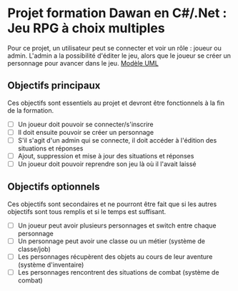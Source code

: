 # Projet formation Dawan en C#/.Net : Jeu RPG à choix multiples
Pour ce projet, un utilisateur peut se connecter et voir un rôle : joueur ou admin. L'admin a la possibilité d'éditer le jeu, alors que le joueur se créer un personnage pour avancer dans le jeu.
[Modèle UML](https://drive.google.com/file/d/10OUnHmkcJzL3Hqvg7EST6voLvKtWhuiE/view?usp=sharing)

## Objectifs principaux
Ces objectifs sont essentiels au projet et devront être fonctionnels à la fin de la formation.
- [ ] Un joueur doit pouvoir se connecter/s'inscrire
- [ ] Il doit ensuite pouvoir se créer un personnage
- [ ] S'il s'agit d'un admin qui se connecte, il doit accéder à l'édition des situations et réponses
- [ ] Ajout, suppression et mise à jour des situations et réponses
- [ ] Un joueur doit pouvoir reprendre son jeu là où il l'avait laissé

## Objectifs optionnels
Ces objectifs sont secondaires et ne pourront être fait que si les autres objectifs sont tous remplis et si le temps est suffisant.
- [ ] Un joueur peut avoir plusieurs personnages et switch entre chaque personnage
- [ ] Un personnage peut avoir une classe ou un métier (système de classe/job)
- [ ] Les personnages récupèrent des objets au cours de leur aventure (système d'inventaire)
- [ ] Les personnages rencontrent des situations de combat (système de combat)
